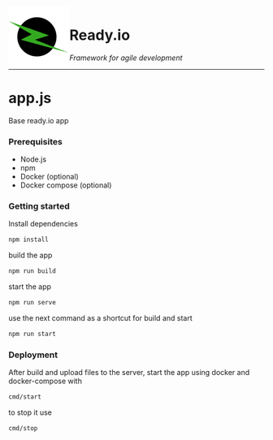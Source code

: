 <img src="logo.png" alt="logo" align="left" />

# Ready.io

*Framework for agile development*

<hr>

# app.js 

Base ready.io app

### Prerequisites

- Node.js
- npm
- Docker (optional)
- Docker compose (optional)

### Getting started

Install dependencies

```bash
npm install
```

build the app

```bash
npm run build
```

start the app

```bash
npm run serve
```

use the next command as a shortcut for build and start

```bash
npm run start
```

### Deployment

After build and upload files to the server, start the app using docker and docker-compose with

```bash
cmd/start
```

to stop it use

```bash
cmd/stop
```

